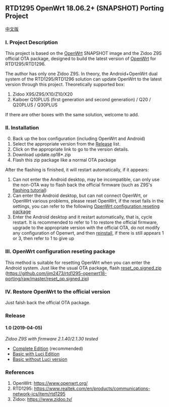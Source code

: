 ## RTD1295 OpenWrt 18.06.2+ (SNAPSHOT) Porting Project
[中文版](/README.MD)

### I. Project Description
This project is based on the [OpenWrt](https://www.openwrt.org/) SNAPSHOT image and the Zidoo Z9S official OTA package, designed to build the latest version of [OpenWrt](https://www.openwrt.org/) for RTD1295/RTD1296.

The author has only one Zidoo Z9S. In theory, the Android+OpenWrt dual system of the RTD1295/RTD1296 solution can update OpenWrt to the latest version through this project.
Theoretically supported box:
1. Zidoo X9S/Z9S/X10/Z10/X20
2. Kaiboer Q10PLUS (first generation and second generation) / Q20 / Q20PLUS / Q30PLUS

If there are other boxes with the same solution, welcome to add.

### II. Installation
0. Back up the box configuration (including OpenWrt and Android)
1. Select the appropriate version from the [Release](#release) list.
2. Click on the appropriate link to go to the version details.
3. Download update.op18*.zip
4. Flash this zip package like a normal OTA package

After the flashing is finished, it will restart automatically, if it appears:
1. Can not enter the Android desktop, may be incompatible, can only use the non-OTA way to flash back the official firmware (such as Z9S's [flashing tutorial](https://www.zidoo.tv/Support/support_guide/guide_target/jYabok9%2Ba0beq7k9e%5Bld%5D3ulg%3D%3D.html))
2. Can enter the Android desktop, but can not connect OpenWrt, or OpenWrt various problems, please reset OpenWrt, if the reset fails in the settings, you can refer to the following [OpenWrt configuration reseting package](#iii-openwrt-configuration-reseting-package)
3. Enter the Android desktop and it restart automatically, that is, cycle restart. It is recommended to refer to 1 to restore the official firmware, upgrade to the appropriate version with the official OTA, do not modify any configuration of Openwrt, and then [reinstall](#ii-installation), if there is still appears 1 or 3, then refer to 1 to give up

### III. OpenWrt configuration reseting package
This method is suitable for resetting OpenWrt when you can enter the Android system. Just like the usual OTA package, flash [reset_op.signed.zip](https://github.com/jjm2473/rtd1295-openwrt18-porting/raw/master/reset_op.signed.zip) (https://github.com/jjm2473/rtd1295-openwrt18-porting/raw/master/reset_op.signed.zip)

### IV. Restore OpenWrt to the official version 
Just falsh back the official OTA package.

### Release
#### 1.0 (2019-04-05)
*Zidoo Z9S with firmware 2.1.40/2.1.30 tested*
* [Complete Edition](https://github.com/jjm2473/rtd1295-openwrt18-porting/releases/tag/1.0_full) (recommended)
* [Basic with Luci Edition](https://github.com/jjm2473/rtd1295-openwrt18-porting/releases/tag/1.0_luci)
* [Basic without Luci version](https://github.com/jjm2473/rtd1295-openwrt18-porting/releases/tag/1.0_no_luci)


### References
1. OpenWrt: https://www.openwrt.org/
2. RTD1295: https://www.realtek.com/en/products/communications-network-ics/item/rtd1295
3. Zidoo: https://www.zidoo.tv/